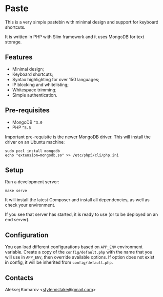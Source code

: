 # Paste

This is a very simple pastebin with minimal design and support for keyboard
shortcuts.

It is written in PHP with Slim framework and it uses MongoDB for text storage.


## Features

* Minimal design;
* Keyboard shortcuts;
* Syntax highlighting for over 150 languages;
* IP blocking and whitelisting;
* Whitespace trimming;
* Simple authentication.


## Pre-requisites

* MongoDB `^3.0`
* PHP `^5.5`

Important pre-requisite is the newer MongoDB driver. This will install the
driver on an Ubuntu machine:

```
sudo pecl install mongodb
echo "extension=mongodb.so" >> /etc/php5/cli/php.ini
```


## Setup

Run a development server:

```
make serve
```

It will install the latest Composer and install all dependencies, as well as
check your environment.

If you see that server has started, it is ready to use (or to be deployed
on an end server).


## Configuration

You can load different configurations based on `APP_ENV` environment variable.
Create a copy of the `config/default.php` with the name that you will use in
`APP_ENV`, then override available options. If option does not exist in config,
it will be inherited from `config/default.php`.


## Contacts

Aleksej Komarov <[stylemistake@gmail.com]>

[stylemistake.com]: http://stylemistake.com
[stylemistake@gmail.com]: mailto:stylemistake@gmail.com
